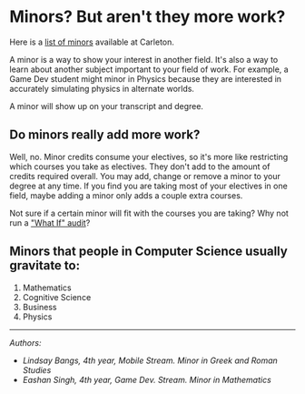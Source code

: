 <h1>Minors? But aren't they more work?</h1>

Here is a [list of minors](http://admissions.carleton.ca/minors/)
available at Carleton.

  A minor is a way to show your interest in another field. It's also
a way to learn about another subject important to your field of work.
For example, a Game Dev student might minor in Physics because they are
interested in accurately simulating physics in alternate worlds.

A minor will show up on your transcript and degree.


<h2>Do minors really add more work?</h2>

Well, no.  Minor credits consume your electives, so it's more like
restricting which courses you take as electives.  They don't add to
the amount of credits required overall.
You may add, change or remove a minor to your degree at any time.  If
you find you are taking most of your electives in one field, maybe
adding a minor only adds a couple extra courses.

Not sure if a certain minor will fit with the courses you are taking?
Why not run a ["What If" audit](http://carleton.ca/sasc/advisingcentre/audit/what-if-audit/)?


<h2>Minors that people in Computer Science usually gravitate to: </h2>

1. Mathematics
2. Cognitive Science
3. Business
4. Physics

* * *

*Authors:*

- *Lindsay Bangs, 4th year, Mobile Stream.  Minor in Greek and Roman Studies*
- *Eashan Singh, 4th year, Game Dev. Stream. Minor in Mathematics*
